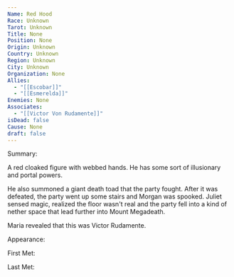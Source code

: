 ```yaml
---
Name: Red Hood
Race: Unknown
Tarot: Unknown
Title: None
Position: None
Origin: Unknown
Country: Unknown
Region: Unknown
City: Unknown
Organization: None
Allies:
  - "[[Escobar]]"
  - "[[Esmerelda]]"
Enemies: None
Associates:
  - "[[Victor Von Rudamente]]"
isDead: false
Cause: None
draft: false
---
```

Summary: 

A red cloaked figure with webbed hands. He has some sort of illusionary and portal powers.

He also summoned a giant death toad that the party fought. After it was defeated, the party went up some stairs and Morgan was spooked. Juliet sensed magic, realized the floor wasn't real and the party fell into a kind of nether space that lead further into Mount Megadeath.

Maria revealed that this was Victor Rudamente.

Appearance: 

First Met: 

Last Met: 
